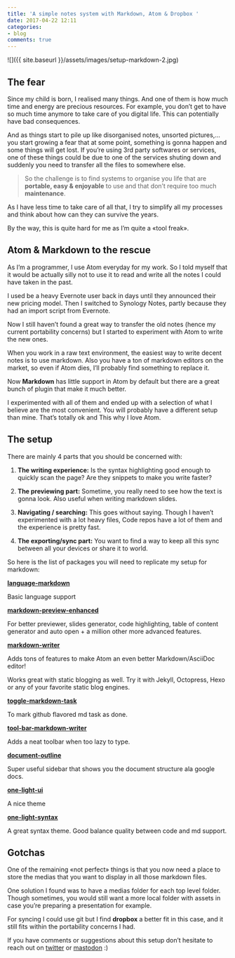 ```yaml
---
title: 'A simple notes system with Markdown, Atom & Dropbox '
date: 2017-04-22 12:11
categories:
- blog
comments: true
---
```



![]({{ site.baseurl }}/assets/images/setup-markdown-2.jpg)


## The fear


Since my child is born, I realised many things. And one of them is how much time and energy are precious resources. For example, you don’t get to have so much time anymore to take care of you digital life. This can potentially have bad consequences.


And as things start to pile up like disorganised notes, unsorted pictures,… you start growing a fear that at some point, something is gonna happen and some things will get lost. If you’re using 3rd party softwares or services, one of these things could be due to one of the services shuting down and suddenly you need to transfer all the files to somewhere else.


<blockquote>
<p>So the challenge is to find systems to organise you life that are <strong>portable, easy &amp; enjoyable</strong> to use and that don’t require too much <strong>maintenance</strong>.</p>
</blockquote>


As I have less time to take care of all that, I try to simplify all my processes and think about how can they can survive the years.


By the way, this is quite hard for me as I’m quite a «tool freak».


## Atom & Markdown to the rescue


As I’m a programmer, I use Atom everyday for my work. So I told myself that it would be actually silly not to use it to read and write all the notes I could have taken in the past.


I used be a heavy Evernote user back in days until they announced their new pricing model. Then I switched to Synology Notes, partly because they had an import script from Evernote.


Now I still haven’t found a great way to transfer the old notes (hence my current portability concerns) but I started to experiment with Atom to write the new ones.


When you work in a raw text environment, the easiest way to write decent notes is to use markdown. Also you have a ton of markdown editors on the market, so even if Atom dies, I’ll probably find something to replace it.


Now **Markdown** has little support in Atom by default but there are a great bunch of plugin that make it much better.


I experimented with all of them and ended up with a selection of what I believe are the most convenient. You will probably have a different setup than mine. That’s totally ok and This why I love Atom.


## The setup


There are mainly 4 parts that you should be concerned with:


1. **The writing experience:** Is the syntax highlighting good enough to quickly scan the page? Are they snippets to make you write faster?

1. **The previewing part:** Sometime, you really need to see how the text is gonna look. Also useful when writing markdown slides.

1. **Navigating / searching:** This goes without saying. Though I haven’t experimented with a lot heavy files, Code repos have a lot of them and the experience is pretty fast.

1. **The exporting/sync part:** You want to find a way to keep all this sync between all your devices or share it to world.


So here is the list of packages you will need to replicate my setup for markdown:


**[language-markdown](https://atom.io/packages/language-markdown)**


Basic language support


**[markdown-preview-enhanced](https://atom.io/packages/markdown-preview-enhanced)**


For better previewer, slides generator, code highlighting, table of content generator and auto open + a million other more advanced features.


**[markdown-writer](https://atom.io/packages/markdown-writer)**


Adds tons of features to make Atom an even better Markdown/AsciiDoc editor!


Works great with static blogging as well. Try it with Jekyll, Octopress, Hexo or any of your favorite static blog engines.


**[toggle-markdown-task](https://atom.io/packages/toggle-markdown-task)**


To mark github flavored md task as done.


**[tool-bar-markdown-writer](https://atom.io/packages/tool-bar-markdown-writer)**


Adds a neat toolbar when too lazy to type.


**[document-outline](https://atom.io/packages/document-outline)**


Super useful sidebar that shows you the document structure ala google docs.


**[one-light-ui](https://atom.io/themes/one-light-ui)**


A nice theme


**[one-light-syntax](https://atom.io/themes/one-light-syntax)**


A great syntax theme. Good balance quality between code and md support.


## Gotchas


One of the remaining «not perfect» things is that you now need a place to store the medias that you want to display in all those markdown files.


One solution I found was to have a medias folder for each top level folder. Though sometimes, you would still want a more local folder with assets in case you’re preparing a presentation for example.


For syncing I could use git but I find **dropbox** a better fit in this case, and it still fits within the portability concerns I had.


If you have comments or suggestions about this setup don’t hesitate to reach out on [twitter](https://twitter.com/borisrorsvort) or [mastodon](https://mastodon.social/@borisrorsvort) :)